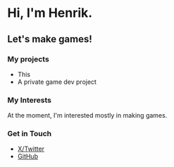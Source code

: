 # Hi, I'm Henrik.
## Let's make games!
### My projects
<ul>
<li>This</li>
<li>A private game dev project</li>
</ul>

### My Interests
At the moment, I'm interested mostly in making games.

### Get in Touch
<ul>
<li><a href="https://twitter.com/hpalofi">X/Twitter</a></li>
<li><a href="https://github.com/hpalo">GitHub</a></li>
</ul>
